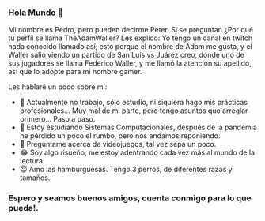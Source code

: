 ### Hola Mundo 👋
Mi nombre es Pedro, pero pueden decirme Peter. Si se preguntan ¿Por qué tu perfil se llama TheAdamWaller? Les explico:
Yo tengo un canal en twitch nada conocido llamado así, esto porque el nombre de Adam me gusta, y el Waller salió viendo un partido de San Luis vs Juárez creo, donde
uno de sus jugadores se llama Federico Waller, y me llamó la atención su apellido, así que lo adopté para mi nombre gamer.

Les hablaré un poco sobre mí:

- 🔭 Actualmente no trabajo, sólo estudio, ni siquiera hago mis prácticas profesionales... Muy mal de mi parte, pero tengo asuntos que arreglar primero... Paso a paso.
- 🌱 Estoy estudiando Sistemas Computacionales, después de la pandemia he pérdido un poco el rumbo, pero nos andamos reponiendo.
- 💬 Preguntame acerca de videojuegos, tal vez sepa un poco.
- :joy: Soy algo risueño, me estoy adentrando cada vez más al mundo de la lectura.
- :innocent: Amo las hamburguesas. Tengo 3 perros, de diferentes razas y tamaños.
### Espero y seamos buenos amigos, cuenta conmigo para lo que pueda!.
